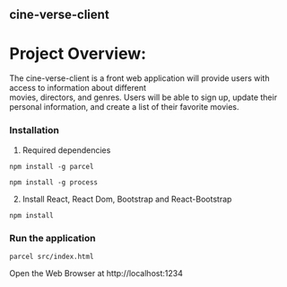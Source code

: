
 
## **cine-verse-client**

# Project Overview:

The cine-verse-client is a front web application  will  provide  users  with  access  to  information  about  different  
movies,   directors,   and  genres.  Users  will  be  able  to  sign  up,   update  their  
personal  information,   and  create  a  list  of  their  favorite  movies. 

### Installation

  1. Required dependencies 

    npm install -g parcel

    npm install -g process

  2. Install React, React Dom, Bootstrap and React-Bootstrap

    npm install

 ### Run the application
  
    parcel src/index.html

  Open the Web Browser at http://localhost:1234


